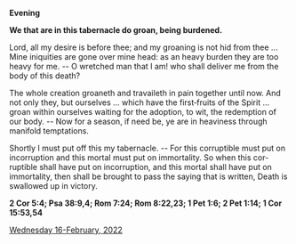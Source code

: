 **Evening**

**We that are in this tabernacle do groan, being burdened.**
 
Lord, all my desire is before thee; and my groaning is not hid from thee ... Mine iniquities are gone over mine head: as an heavy burden they are too heavy for me. -- O wretched man that I am! who shall deliver me from the body of this death?
 
The whole creation groaneth and travaileth in pain together until now. And not only they, but ourselves ... which have the first‑fruits of the Spirit ... groan within ourselves waiting for the adoption, to wit, the redemption of our body. -- Now for a season, if need be, ye are in heaviness through manifold temptations.
 
Shortly I must put off this my tabernacle. -- For this corruptible must put on incorruption and this mortal must put on immortality. So when this cor-ruptible shall have put on incorruption, and this mortal shall have put on immortality, then shall be brought to pass the saying that is written, Death is swallowed up in victory.  

**2 Cor 5:4; Psa 38:9,4; Rom 7:24; Rom 8:22,23; 1 Pet 1:6; 2 Pet 1:14; 1 Cor 15:53,54**

[Wednesday 16-February, 2022](https://t.me/daily_light)
